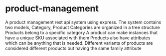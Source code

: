 # product-management
A product management rest api system using express.
The system contains two models, Category, Product
Categories are organized in a tree structure
Products belong to a specific category
A product can make instances that have a unique SKU associated with them
Products also have attributes which can be anything that is needed.
Different variants of products are considered different products but having the same family attribute
